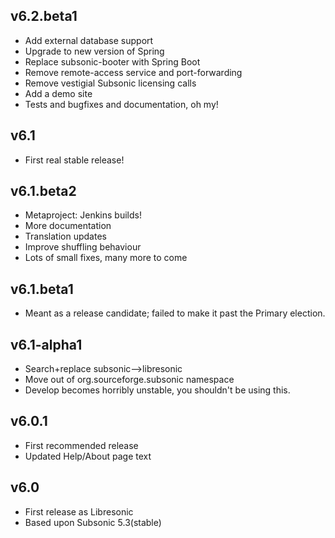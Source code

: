 <!--
# CHANGELOG.md
# Libresonic/libresonic
# -->

v6.2.beta1
----------

  * Add external database support
  * Upgrade to new version of Spring
  * Replace subsonic-booter with Spring Boot
  * Remove remote-access service and port-forwarding
  * Remove vestigial Subsonic licensing calls
  * Add a demo site
  * Tests and bugfixes and documentation, oh my!

v6.1
----

  * First real stable release!

v6.1.beta2
--------

  * Metaproject: Jenkins builds!
  * More documentation
  * Translation updates
  * Improve shuffling behaviour
  * Lots of small fixes, many more to come

v6.1.beta1
----------

  * Meant as a release candidate; failed to make it past the Primary election.

v6.1-alpha1
-----------

  * Search+replace subsonic-->libresonic
  * Move out of org.sourceforge.subsonic namespace
  * Develop becomes horribly unstable, you shouldn't be using this.

v6.0.1
------

  * First recommended release
  * Updated Help/About page text


v6.0
----

  * First release as Libresonic
  * Based upon Subsonic 5.3(stable)

